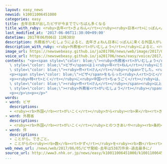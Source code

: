 ```yaml
---
layout: easy_news
newsid: k10011006451000
categories: easy
title: 去年日本が出したビザが今まででいちばん多くなる
title_with_ruby: <ruby>去年<rt>きょねん</rt></ruby><ruby>日本<rt>にっぽん</rt></ruby>が<ruby>出<rt>だ</rt></ruby>したビザが<ruby>今<rt>いま</rt></ruby>まででいちばん<ruby>多<rt>おお</rt></ruby>くなる
last_modified_at: '2017-06-06T11:30:00+09:00'
datetime: 2017年06月06日 11時30分
description: 外務省がいむしょうによると、去年きょねん日本にっぽんに来くる外国人がいこくじんに出だしたビザは１年ねんに５３８万まん件けんでした。
description_with_ruby: <ruby>外務省<rt>がいむしょう</rt></ruby>によると、<ruby>去年<rt>きょねん</rt></ruby><ruby>日本<rt>にっぽん</rt></ruby>に<ruby>来<rt>く</rt></ruby>る<ruby>外国人<rt>がいこくじん</rt></ruby>に<ruby>出<rt>だ</rt></ruby>したビザは１<ruby>年<rt>ねん</rt></ruby>に５３８<ruby>万<rt>まん</rt></ruby><ruby>件<rt>けん</rt></ruby>でした。
image_url: https://newswebeasy.github.io/ja201706/news/web/image/2017/06/06/k10011006451000.jpg
voice_url: https://newswebeasy.github.io/ja201706/news/easy/voice/2017/06/06/k10011006451000.mp3
contents: "<p><span style=\"color: blue;\"><ruby>外務省<rt>がいむしょう</rt></ruby></span>によると、<ruby>去年<rt>きょねん</rt></ruby><ruby>日本<rt>にっぽん</rt></ruby>に<ruby>来<rt>く</rt></ruby>る<ruby>外国人<rt>がいこくじん</rt></ruby>に<ruby>出<rt>だ</rt></ruby>した<span\
  \ style=\"color: blue;\">ビザ</span>は１<ruby>年<rt>ねん</rt></ruby>に５３８<ruby>万<rt>まん</rt></ruby><span\
  \ style=\"color: blue;\"><ruby>件<rt>けん</rt></ruby></span>でした。<ruby>前<rt>まえ</rt></ruby>の<ruby>年<rt>とし</rt></ruby>より１３％ぐらい<ruby>増<rt>ふ</rt></ruby>えて、<ruby>今<rt>いま</rt></ruby>まででいちばん<ruby>多<rt>おお</rt></ruby>くなりました。</p>\n\
  <p><span style=\"color: blue;\">ビザ</span>をもらった<ruby>人<rt>ひと</rt></ruby>の<ruby>国<rt>くに</rt></ruby>でいちばん<ruby>多<rt>おお</rt></ruby>いのは<ruby>中国<rt>ちゅうごく</rt></ruby>で７８％でした。<ruby>次<rt>つぎ</rt></ruby>はフィリピン、その<ruby>次<rt>つぎ</rt></ruby>はインドネシアでした。</p>\n\
  <p><ruby>特<rt>とく</rt></ruby>に<ruby>中国<rt>ちゅうごく</rt></ruby>は、<ruby>決<rt>き</rt></ruby>められた<ruby>日<rt>ひ</rt></ruby>まで<ruby>何<rt>なん</rt></ruby><ruby>回<rt>かい</rt></ruby>でも<ruby>日本<rt>にっぽん</rt></ruby>に<ruby>来<rt>く</rt></ruby>ることができる「<ruby>数次<rt>すうじ</rt></ruby>ビザ」が、<ruby>前<rt>まえ</rt></ruby>の<ruby>年<rt>とし</rt></ruby>の２<ruby>倍<rt>ばい</rt></ruby>の３０<ruby>万<rt>まん</rt></ruby><span\
  \ style=\"color: blue;\"><ruby>件<rt>けん</rt></ruby></span><ruby>以上<rt>いじょう</rt></ruby>になりました。<span\
  \ style=\"color: blue;\"><ruby>外務省<rt>がいむしょう</rt></ruby></span>は「<ruby>数次<rt>すうじ</rt></ruby>ビザがもらいやすくなったり、<ruby>利用<rt>りよう</rt></ruby>できる<ruby>飛行機<rt>ひこうき</rt></ruby>が<ruby>増<rt>ふ</rt></ruby>えたりしたからだと<ruby>思<rt>おも</rt></ruby>います」と<ruby>話<rt>はな</rt></ruby>しています。</p>\n\
  <p></p>\n<p></p>"
words:
- word: ビザ
  descriptions:
  - <ruby><rb>外国</rb><rt>がいこく</rt></ruby>から<ruby><rb>来</rb><rt>き</rt></ruby>た<ruby><rb>人</rb><rt>ひと</rt></ruby>の<ruby><rb>旅券</rb><rt>りょけん</rt></ruby>を<ruby><rb>調</rb><rt>しら</rt></ruby>べ、その<ruby><rb>国</rb><rt>くに</rt></ruby>に<ruby><rb>入</rb><rt>はい</rt></ruby>ることを<ruby><rb>認</rb><rt>みと</rt></ruby>める<ruby><rb>許可証</rb><rt>きょかしょう</rt></ruby>。<ruby><rb>査証</rb><rt>さしょう</rt></ruby>。
- word: 外務省
  descriptions:
  - <ruby><rb>外国</rb><rt>がいこく</rt></ruby>とのつきあいや<ruby><rb>条約</rb><rt>じょうやく</rt></ruby>の<ruby><rb>取</rb><rt>と</rt></ruby>り<ruby><rb>決</rb><rt>き</rt></ruby>めなどの<ruby><rb>仕事</rb><rt>しごと</rt></ruby>をする<ruby><rb>国</rb><rt>くに</rt></ruby>の<ruby><rb>役所</rb><rt>やくしょ</rt></ruby>。
- word: 件
  descriptions:
  - ことがら。できごと。
  - ことがらの<ruby><rb>数</rb><rt>かず</rt></ruby>を<ruby><rb>数</rb><rt>かぞ</rt></ruby>えることば。
web_news_url: /news/web/2017/06/05/ビザ発給-去年は538万件余-過去最多に/
source_url: http://www3.nhk.or.jp/news/easy/k10011006451000/k10011006451000.html
...
```

